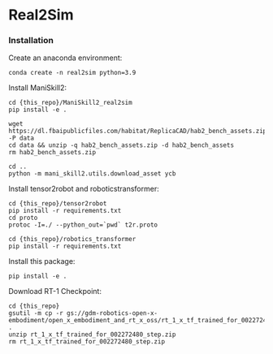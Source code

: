 # Real2Sim

### Installation

Create an anaconda environment: 
```
conda create -n real2sim python=3.9
```

Install ManiSkill2:
```
cd {this_repo}/ManiSkill2_real2sim
pip install -e .

wget https://dl.fbaipublicfiles.com/habitat/ReplicaCAD/hab2_bench_assets.zip -P data
cd data && unzip -q hab2_bench_assets.zip -d hab2_bench_assets
rm hab2_bench_assets.zip

cd ..
python -m mani_skill2.utils.download_asset ycb
```

Install tensor2robot and roboticstransformer:
```
cd {this_repo}/tensor2robot
pip install -r requirements.txt
cd proto
protoc -I=./ --python_out=`pwd` t2r.proto

cd {this_repo}/robotics_transformer
pip install -r requirements.txt
```

Install this package:
```
pip install -e .
```

Download RT-1 Checkpoint:
```
cd {this_repo}
gsutil -m cp -r gs://gdm-robotics-open-x-embodiment/open_x_embodiment_and_rt_x_oss/rt_1_x_tf_trained_for_002272480_step.zip .
unzip rt_1_x_tf_trained_for_002272480_step.zip
rm rt_1_x_tf_trained_for_002272480_step.zip
```